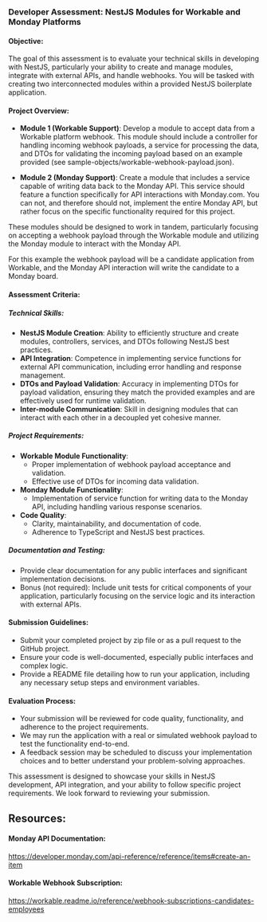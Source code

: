 ### Developer Assessment: NestJS Modules for Workable and Monday Platforms

#### Objective:

The goal of this assessment is to evaluate your technical skills in developing with NestJS, particularly your ability to
create and manage modules, integrate with external APIs, and handle webhooks. You will be tasked with creating two
interconnected modules within a provided NestJS boilerplate application.

#### Project Overview:

- **Module 1 (Workable Support)**: Develop a module to accept data from a Workable platform webhook. This module should
  include a controller for handling incoming webhook payloads, a service for processing the data, and DTOs for
  validating the incoming payload based on an example provided (see sample-objects/workable-webhook-payload.json).

- **Module 2 (Monday Support)**: Create a module that includes a service capable of writing data back to the Monday API.
  This service should feature a function specifically for API interactions with Monday.com. You can not, and therefore
  should not, implement the entire Monday API, but rather focus on the specific functionality required for this project.

These modules should be designed to work in tandem, particularly focusing on accepting a webhook payload through the
Workable module and utilizing the Monday module to interact with the Monday API.

For this example the webhook payload will be a candidate application from Workable, and the Monday API interaction will
write the candidate to a Monday board.


#### Assessment Criteria:

##### Technical Skills:

- **NestJS Module Creation**: Ability to efficiently structure and create modules, controllers, services, and DTOs
  following NestJS best practices.
- **API Integration**: Competence in implementing service functions for external API communication, including error
  handling and response management.
- **DTOs and Payload Validation**: Accuracy in implementing DTOs for payload validation, ensuring they match the
  provided examples and are effectively used for runtime validation.
- **Inter-module Communication**: Skill in designing modules that can interact with each other in a decoupled yet
  cohesive manner.

##### Project Requirements:

- **Workable Module Functionality**:
    - Proper implementation of webhook payload acceptance and validation.
    - Effective use of DTOs for incoming data validation.
- **Monday Module Functionality**:
    - Implementation of service function for writing data to the Monday API, including handling various response
      scenarios.
- **Code Quality**:
    - Clarity, maintainability, and documentation of code.
    - Adherence to TypeScript and NestJS best practices.

##### Documentation and Testing:

- Provide clear documentation for any public interfaces and significant implementation decisions.
- Bonus (not required): Include unit tests for critical components of your application, particularly focusing on the service logic and its
  interaction with external APIs.

#### Submission Guidelines:

- Submit your completed project by zip file or as a pull request to the GitHub project.
- Ensure your code is well-documented, especially public interfaces and complex logic.
- Provide a README file detailing how to run your application, including any necessary setup steps and environment
  variables.

#### Evaluation Process:

- Your submission will be reviewed for code quality, functionality, and adherence to the project requirements.
- We may run the application with a real or simulated webhook payload to test the functionality end-to-end.
- A feedback session may be scheduled to discuss your implementation choices and to better understand your
  problem-solving approaches.

This assessment is designed to showcase your skills in NestJS development, API integration, and your ability to follow
specific project requirements. We look forward to reviewing your submission.

## Resources:

#### Monday API Documentation:

https://developer.monday.com/api-reference/reference/items#create-an-item

#### Workable Webhook Subscription:

https://workable.readme.io/reference/webhook-subscriptions-candidates-employees